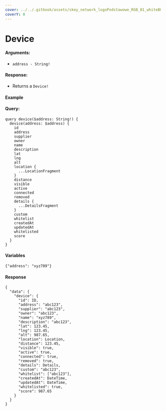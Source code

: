 ```yaml
---
cover: ../../.gitbook/assets/skey_network_logoPodstawowe_RGB_01_whiteBG.png
coverY: 0
---
```


# Device

#### Arguments:

* `address - String!`

#### Response:

* Returns a `Device!`

#### Example

#### Query:

```
query device($address: String!) {
  device(address: $address) {
    id
    address
    supplier
    owner
    name
    description
    lat
    lng
    alt
    location {
      ...LocationFragment
    }
    distance
    visible
    active
    connected
    removed
    details {
      ...DetailsFragment
    }
    custom
    whitelist
    createdAt
    updatedAt
    whitelisted
    score
  }
}

```

#### Variables

`{"address": "xyz789"}`

#### Response

```
{
  "data": {
    "device": {
      "id": ID,
      "address": "abc123",
      "supplier": "abc123",
      "owner": "abc123",
      "name": "xyz789",
      "description": "abc123",
      "lat": 123.45,
      "lng": 123.45,
      "alt": 987.65,
      "location": Location,
      "distance": 123.45,
      "visible": true,
      "active": true,
      "connected": true,
      "removed": true,
      "details": Details,
      "custom": "abc123",
      "whitelist": ["abc123"],
      "createdAt": DateTime,
      "updatedAt": DateTime,
      "whitelisted": true,
      "score": 987.65
    }
  }
}
```
